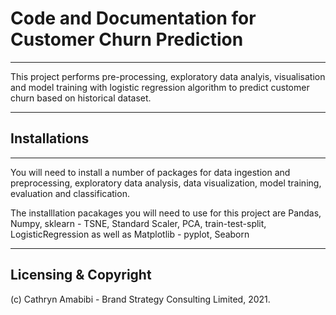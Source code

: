 # Code and Documentation for Customer Churn Prediction 
---

This project performs pre-processing, exploratory data analyis, visualisation and model training with logistic regression algorithm to predict customer churn based on historical dataset.

---

## Installations
----

You will need to install a number of packages for data ingestion and preprocessing, exploratory data analysis, data visualization, model training, evaluation and classification.

The installlation pacakages you will need to use for this project are Pandas, Numpy, sklearn - TSNE, Standard Scaler, PCA, train-test-split, LogisticRegression as well as Matplotlib - pyplot, Seaborn

--------

## Licensing & Copyright
(c) Cathryn Amabibi - Brand Strategy Consulting Limited, 2021.

